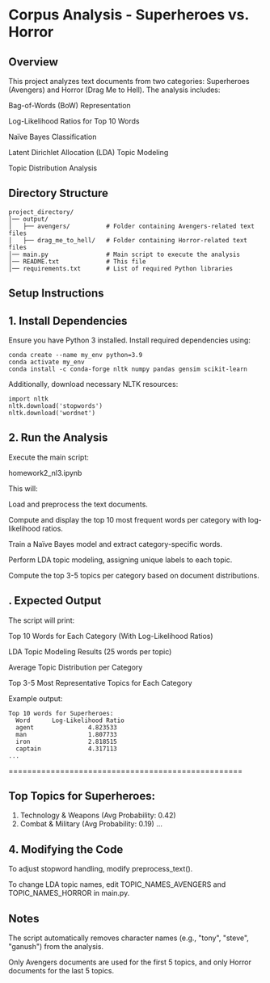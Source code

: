 # Corpus Analysis - Superheroes vs. Horror

## Overview

This project analyzes text documents from two categories: Superheroes (Avengers) and Horror (Drag Me to Hell). The analysis includes:

Bag-of-Words (BoW) Representation

Log-Likelihood Ratios for Top 10 Words

Naïve Bayes Classification

Latent Dirichlet Allocation (LDA) Topic Modeling

Topic Distribution Analysis

## Directory Structure

```
project_directory/
│── output/
│   ├── avengers/          # Folder containing Avengers-related text files
│   ├── drag_me_to_hell/   # Folder containing Horror-related text files
│── main.py                # Main script to execute the analysis
│── README.txt             # This file
│── requirements.txt       # List of required Python libraries
```

## Setup Instructions

## 1. Install Dependencies

Ensure you have Python 3 installed. Install required dependencies using:
```
conda create --name my_env python=3.9
conda activate my_env
conda install -c conda-forge nltk numpy pandas gensim scikit-learn

```
Additionally, download necessary NLTK resources:
```
import nltk
nltk.download('stopwords')
nltk.download('wordnet')
```
## 2. Run the Analysis

Execute the main script:

homework2_nl3.ipynb

This will:

Load and preprocess the text documents.

Compute and display the top 10 most frequent words per category with log-likelihood ratios.

Train a Naïve Bayes model and extract category-specific words.

Perform LDA topic modeling, assigning unique labels to each topic.

Compute the top 3-5 topics per category based on document distributions.

## . Expected Output

The script will print:

Top 10 Words for Each Category (With Log-Likelihood Ratios)

LDA Topic Modeling Results (25 words per topic)

Average Topic Distribution per Category

Top 3-5 Most Representative Topics for Each Category

Example output:
```
Top 10 words for Superheroes:
  Word      Log-Likelihood Ratio
  agent               4.823533
  man                 1.807733
  iron                2.818515
  captain             4.317113
...
```
==================================================

## Top Topics for Superheroes:
1. Technology & Weapons (Avg Probability: 0.42)
2. Combat & Military (Avg Probability: 0.19)
...

## 4. Modifying the Code

To adjust stopword handling, modify preprocess_text().

To change LDA topic names, edit TOPIC_NAMES_AVENGERS and TOPIC_NAMES_HORROR in main.py.

## Notes

The script automatically removes character names (e.g., "tony", "steve", "ganush") from the analysis.

Only Avengers documents are used for the first 5 topics, and only Horror documents for the last 5 topics.
